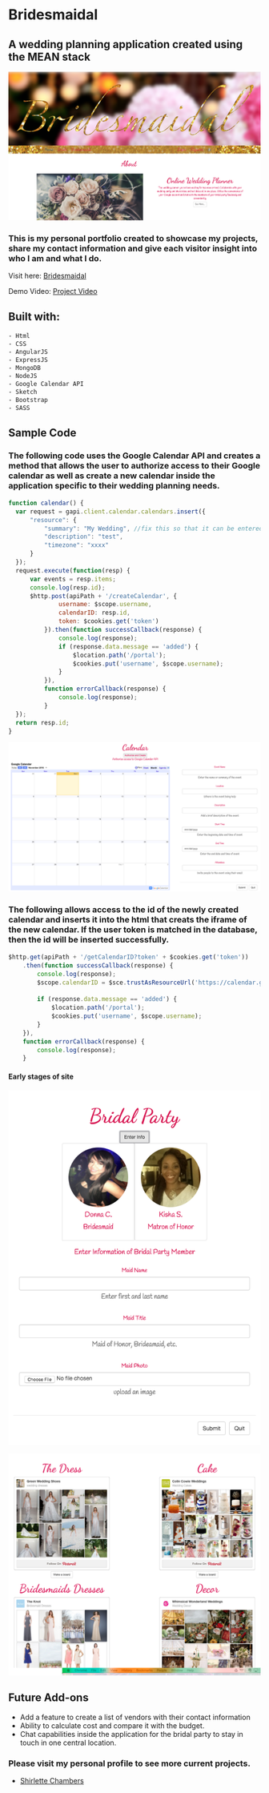 # Bridesmaidal

## A wedding planning application created using the MEAN stack


![Alt text](frontend-assets/img/app1.png "Home Page")


### This is my personal portfolio created to showcase my projects, share my contact information and give each visitor insight into who I am and what I do.

Visit here: [Bridesmaidal](http://shirletterly.com/bridesmaidal)

Demo Video: [Project Video](https://youtu.be/AdMFXR0GzNU)

## Built with:
	- Html
	- CSS
	- AngularJS
	- ExpressJS
	- MongoDB
	- NodeJS
	- Google Calendar API
	- Sketch
	- Bootstrap
	- SASS

## Sample Code
### The following code uses the Google Calendar API and creates a method that allows the user to authorize access to their Google calendar as well as create a new calendar inside the application specific to their wedding planning needs.

```javascript
function calendar() {
  var request = gapi.client.calendar.calendars.insert({
      "resource": {
          "summary": "My Wedding", //fix this so that it can be entered from user
          "description": "test",
          "timezone": "xxxx"
      }
  });
  request.execute(function(resp) {
      var events = resp.items;
      console.log(resp.id);
      $http.post(apiPath + '/createCalendar', {
              username: $scope.username,
              calendarID: resp.id,
              token: $cookies.get('token')
          }).then(function successCallback(response) {
              console.log(response);
              if (response.data.message == 'added') {
                  $location.path('/portal');
                  $cookies.put('username', $scope.username);
              }
          }),
          function errorCallback(response) {
              console.log(response);
          }
  });
  return resp.id;
}
```
![Alt text](frontend-assets/img/app3.png "Calendar Page")

### The following allows access to the id of the newly created calendar and inserts it into the html that creats the iframe of the new calendar. If the user token is matched in the database, then the id will be inserted successfully.

```javascript
$http.get(apiPath + '/getCalendarID?token' + $cookies.get('token'))
	.then(function successCallback(response) {
	    console.log(response);
	    $scope.calendarID = $sce.trustAsResourceUrl('https://calendar.google.com/calendar/embed?height=600&amp;wkst=1&amp;bgcolor=%23ffccff&amp;' + response.data.calendarID + '&amp;color=%23691426&amp;ctz=America%2FNew_York');

	    if (response.data.message == 'added') {
	        $location.path('/portal');
	        $cookies.put('username', $scope.username);
	    }
	}),
	function errorCallback(response) {
	    console.log(response);
	}
```


#### Early stages of site
![Alt text](frontend-assets/img/app2.png "Maids Page")

![Alt text](frontend-assets/img/app4.png "Pinterest Page")

<!-- add a video of interaction with the site -->

## Future Add-ons
- Add a feature to create a list of vendors with their contact information
- Ability to calculate cost and compare it with the budget.
- Chat capabilities inside the application for the bridal party to stay in touch in one central location.

### Please visit my personal profile to see more current projects.
- [Shirlette Chambers](https://github.com/Shirlazybrat)